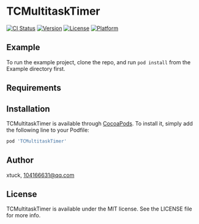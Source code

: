 # TCMultitaskTimer

[![CI Status](https://img.shields.io/travis/xtuck/TCMultitaskTimer.svg?style=flat)](https://travis-ci.org/xtuck/TCMultitaskTimer)
[![Version](https://img.shields.io/cocoapods/v/TCMultitaskTimer.svg?style=flat)](https://cocoapods.org/pods/TCMultitaskTimer)
[![License](https://img.shields.io/cocoapods/l/TCMultitaskTimer.svg?style=flat)](https://cocoapods.org/pods/TCMultitaskTimer)
[![Platform](https://img.shields.io/cocoapods/p/TCMultitaskTimer.svg?style=flat)](https://cocoapods.org/pods/TCMultitaskTimer)

## Example

To run the example project, clone the repo, and run `pod install` from the Example directory first.

## Requirements

## Installation

TCMultitaskTimer is available through [CocoaPods](https://cocoapods.org). To install
it, simply add the following line to your Podfile:

```ruby
pod 'TCMultitaskTimer'
```

## Author

xtuck, 104166631@qq.com

## License

TCMultitaskTimer is available under the MIT license. See the LICENSE file for more info.
